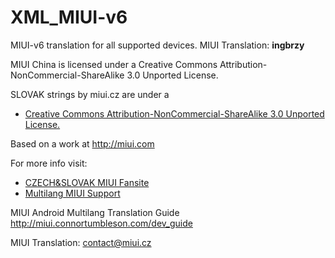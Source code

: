 XML_MIUI-v6
===========

MIUI-v6 translation for all supported devices. MIUI Translation: **ingbrzy**


MIUI China is licensed under a Creative Commons Attribution-NonCommercial-ShareAlike 3.0 Unported License.

SLOVAK strings by miui.cz are under a 
- [Creative Commons Attribution-NonCommercial-ShareAlike 3.0 Unported License.](http://creativecommons.org/licenses/by-nc-sa/3.0/)

Based on a work at http://miui.com

For more info visit:
- [CZECH&SLOVAK MIUI Fansite](http://miui.cz)  
- [Multilang MIUI Support](http://xiaomi.eu) 

MIUI Android Multilang Translation Guide http://miui.connortumbleson.com/dev_guide

MIUI Translation: contact@miui.cz
